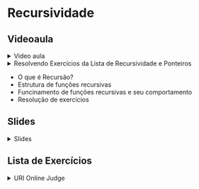 Recursividade
====================================

## Videoaula

<details>
    <summary>Video aula</summary>

<iframe width="560" height="315" src="https://www.youtube.com/embed/V28NAknu5j0" title="YouTube video player" frameborder="0" allow="accelerometer; autoplay; clipboard-write; encrypted-media; gyroscope; picture-in-picture" allowfullscreen></iframe>

</details>

<details>
    <summary>Resolvendo Exercícios da Lista de Recursividade e Ponteiros</summary>

<iframe width="560" height="315" src="https://www.youtube.com/embed/GpH68I7Ja4Y" title="YouTube video player" frameborder="0" allow="accelerometer; autoplay; clipboard-write; encrypted-media; gyroscope; picture-in-picture" allowfullscreen></iframe>

</details>

- O que é Recursão?
- Estrutura de funções recursivas
- Funcinamento de funções recursivas e seu comportamento
- Resolução de exercícios

## Slides

<details>
    <summary>Slides</summary>

<iframe src="https://docs.google.com/presentation/d/e/2PACX-1vS4SlhkAdPzR499jJ4_S1D5t3XQV1F-gSKefmkk1y_A2KJg299lOzZYVaF5vQYy9Q/embed?start=false&loop=false&delayms=3000" frameborder="0" width="480" height="299" allowfullscreen="true" mozallowfullscreen="true" webkitallowfullscreen="true"></iframe>

</details>

## Lista de Exercícios

<details>
    <summary>URI Online Judge</summary>

<div markdown=1>

- Lista de Exercícios 08
  - Acessem o [URI Online Judge](https://www.urionlinejudge.com.br/judge/en/login) e entrem na disciplina GE Iniciante.
  - ID da disciplina: 7550
  - Chave: XMGN22y

- [Editorial Semana 10 - Recursividade](editorial/README.md)
</div>
=======
Recursividade
====================================

## Videoaula

<details>
    <summary>Video aula</summary>

Em breve

</details>

- O que é uma Função Recursiva?
- Recursão
- Exemplos de Função Recursiva
- Exercícios para praticar

## Slides

<details>
    <summary>Slides</summary>

<iframe src="https://docs.google.com/presentation/d/e/2PACX-1vS4SlhkAdPzR499jJ4_S1D5t3XQV1F-gSKefmkk1y_A2KJg299lOzZYVaF5vQYy9Q/embed?start=false&loop=false&delayms=3000" frameborder="0" width="480" height="299" allowfullscreen="true" mozallowfullscreen="true" webkitallowfullscreen="true"></iframe>

</details>

## Códigos e Materiais

<details>
    <summary>Material extra</summary>

<div markdown=1>

- [Funções (C++)](https://docs.microsoft.com/pt-br/cpp/cpp/functions-cpp?view=msvc-160)

</div>
</details>

## Lista de Exercícios

<details>
    <summary>URI Online Judge</summary>

<div markdown=1>

- Lista de Exercícios 08
  - Acessem o [URI Online Judge](https://www.urionlinejudge.com.br/judge/en/login) e entrem na disciplina GE Iniciante.
  - ID da disciplina: 7550
  - Chave: XMGN22y

</div>
</details>
